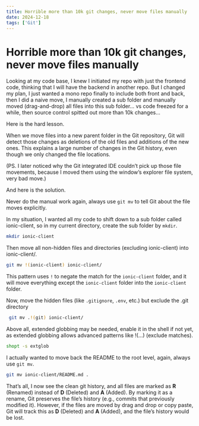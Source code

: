 ```yaml
---
title: Horrible more than 10k git changes, never move files manually
date: 2024-12-18
tags: ['Git']
---
```


# Horrible more than 10k git changes, never move files manually

Looking at my code base, I knew I initiated my repo with just the frontend code, thinking that I will have the backend in another repo. But I changed my plan, I just wanted a mono repo finally to include both front and back, then I did a naive move, I manually created a sub folder and manually moved (drag-and-drop) all files into this sub folder… vs code freezed for a while, then source control spitted out more than 10k changes…

Here is the hard lesson.

When we move files into a new parent folder in the Git repository, Git will detect those changes as deletions of the old files and additions of the new ones. This explains a large number of changes in the Git history, even though we only changed the file locations.

(PS. I later noticed why the Git integrated IDE couldn’t pick up those file movements, because I moved them using the window’s explorer file system, very bad move.)

And here is the solution.

Never do the manual work again, always use `git mv` to tell Git about the file moves explicitly.

In my situation, I wanted all my code to shift down to a sub folder called ionic-client, so in my current directory, create the sub folder by `mkdir`.

```bash
mkdir ionic-client
```

Then move all non-hidden files and directories (excluding ionic-client) into ionic-client/.

```bash
git mv !(ionic-client) ionic-client/
```

This pattern uses `!` to negate the match for the `ionic-client` folder, and it will move everything except the `ionic-client` folder into the `ionic-client` folder.

Now, move the hidden files (like `.gitignore`, `.env`, etc.)  but exclude the .git directory

```bash
 git mv .!(git) ionic-client/
```

Above all, extended globbing may be needed, enable it in the shell if not yet, as extended globbing allows advanced patterns like !(...) (exclude matches).

```bash
shopt -s extglob
```

I actually wanted to move back the README to the root level, again, always use `git mv`.

```bash
git mv ionic-client/README.md .
```

That’s all, I now see the clean git history, and all files are marked as **R** (Renamed) instead of **D** (Deleted) and **A** (Added). By marking it as a rename, Git preserves the file’s history (e.g., commits that previously modified it). However, if the files are moved by drag and drop or copy paste, Git will track this as **D** (Deleted) and **A** (Added), and the file’s history would be lost.